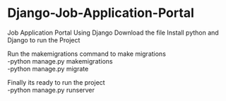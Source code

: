 # Django-Job-Application-Portal
Job Application Portal Using Django 
Download the file 
Install python and Django to run the Project

Run the makemigrations command to make migrations
<br>-python manage.py makemigrations
<br>-python manage.py migrate

Finally its ready to run the project
<br>-python manage.py runserver
